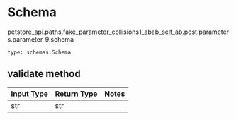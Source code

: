 # Schema
petstore_api.paths.fake_parameter_collisions1_abab_self_ab.post.parameters.parameter_9.schema
```
type: schemas.Schema
```

## validate method
Input Type | Return Type | Notes
------------ | ------------- | -------------
str | str |
